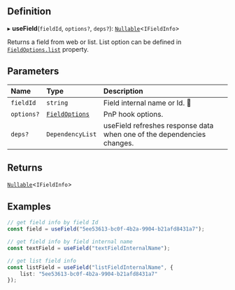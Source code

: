 ## Definition

▸ **useField**(`fieldId`, `options?`, `deps?`): [`Nullable`](../Types/NullableT.md)<`IFieldInfo`\>

Returns a field from web or list. List option can be defined in [`FieldOptions.list`](../Interfaces/FieldOptions.md#list) property.

## Parameters

| Name | Type | Description |
| :------ | :------ | :------ |
| `fieldId` | `string` | Field internal name or Id. <ToolTip text="Changing the value refreshes response data.">🚩</ToolTip> |
| `options?` | [`FieldOptions`](../Interfaces/FieldOptions.md) | PnP hook options. |
| `deps?` | `DependencyList` | useField refreshes response data when one of the dependencies changes. |

## Returns

[`Nullable`](../Types/NullableT.md)<`IFieldInfo`\>

## Examples

```typescript
// get field info by field Id
const field = useField("5ee53613-bc0f-4b2a-9904-b21afd8431a7");

// get field info by field internal name
const textField = useField("textFieldInternalName");

// get list field info
const listField = useField("listFieldInternalName", {
	list: "5ee53613-bc0f-4b2a-9904-b21afd8431a7"
});
```
